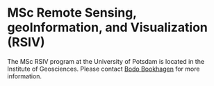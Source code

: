 # MSc Remote Sensing, geoInformation, and Visualization (RSIV)

The MSc RSIV program at the University of Potsdam is located in the Institute of Geosciences. Please contact [Bodo Bookhagen](mailto:bodo.bookhagen@uni-potsdam.de) for more information.

